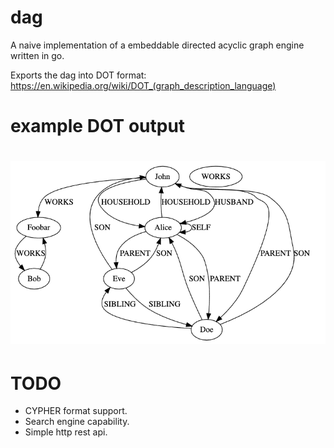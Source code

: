 # dag
A naive implementation of a embeddable directed acyclic graph engine written in go.

Exports the dag into DOT format: https://en.wikipedia.org/wiki/DOT_(graph_description_language)

# example DOT output

<h1 align="center">
    <img src="https://raw.githubusercontent.com/dbcoliveira/dag/master/graph.png" alt="graphvizz">
</h1>

# TODO

- CYPHER format support.
- Search engine capability.
- Simple http rest api.

